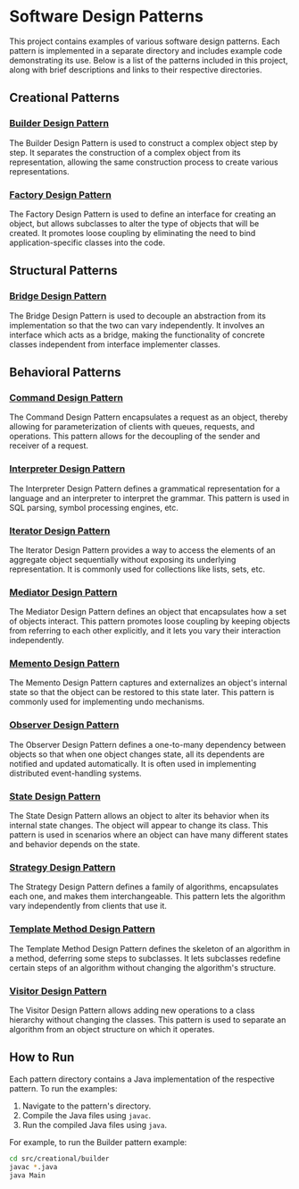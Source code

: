 
# Software Design Patterns

This project contains examples of various software design patterns. Each pattern is implemented in a separate directory and includes example code demonstrating its use. Below is a list of the patterns included in this project, along with brief descriptions and links to their respective directories.

## Creational Patterns

### [Builder Design Pattern](src/creational/builder/README.md)
The Builder Design Pattern is used to construct a complex object step by step. It separates the construction of a complex object from its representation, allowing the same construction process to create various representations.

### [Factory Design Pattern](src/creational/factory/README.md)
The Factory Design Pattern is used to define an interface for creating an object, but allows subclasses to alter the type of objects that will be created. It promotes loose coupling by eliminating the need to bind application-specific classes into the code.

## Structural Patterns

### [Bridge Design Pattern](src/structural/bridge/README.md)
The Bridge Design Pattern is used to decouple an abstraction from its implementation so that the two can vary independently. It involves an interface which acts as a bridge, making the functionality of concrete classes independent from interface implementer classes.

## Behavioral Patterns

### [Command Design Pattern](src/behavioral/Command/README.md)
The Command Design Pattern encapsulates a request as an object, thereby allowing for parameterization of clients with queues, requests, and operations. This pattern allows for the decoupling of the sender and receiver of a request.

### [Interpreter Design Pattern](src/behavioral/Interpreter/README.md)
The Interpreter Design Pattern defines a grammatical representation for a language and an interpreter to interpret the grammar. This pattern is used in SQL parsing, symbol processing engines, etc.

### [Iterator Design Pattern](src/behavioral/Iterator/README.md)
The Iterator Design Pattern provides a way to access the elements of an aggregate object sequentially without exposing its underlying representation. It is commonly used for collections like lists, sets, etc.

### [Mediator Design Pattern](src/behavioral/Mediator/README.md)
The Mediator Design Pattern defines an object that encapsulates how a set of objects interact. This pattern promotes loose coupling by keeping objects from referring to each other explicitly, and it lets you vary their interaction independently.

### [Memento Design Pattern](src/behavioral/Memento/README.md)
The Memento Design Pattern captures and externalizes an object's internal state so that the object can be restored to this state later. This pattern is commonly used for implementing undo mechanisms.

### [Observer Design Pattern](src/behavioral/Observer/README.md)
The Observer Design Pattern defines a one-to-many dependency between objects so that when one object changes state, all its dependents are notified and updated automatically. It is often used in implementing distributed event-handling systems.

### [State Design Pattern](src/behavioral/State/README.md)
The State Design Pattern allows an object to alter its behavior when its internal state changes. The object will appear to change its class. This pattern is used in scenarios where an object can have many different states and behavior depends on the state.

### [Strategy Design Pattern](src/behavioral/Strategy/README.md)
The Strategy Design Pattern defines a family of algorithms, encapsulates each one, and makes them interchangeable. This pattern lets the algorithm vary independently from clients that use it.

### [Template Method Design Pattern](src/behavioral/TemplateMethod/README.md)
The Template Method Design Pattern defines the skeleton of an algorithm in a method, deferring some steps to subclasses. It lets subclasses redefine certain steps of an algorithm without changing the algorithm's structure.

### [Visitor Design Pattern](src/behavioral/Visitor/README.md)
The Visitor Design Pattern allows adding new operations to a class hierarchy without changing the classes. This pattern is used to separate an algorithm from an object structure on which it operates.

## How to Run

Each pattern directory contains a Java implementation of the respective pattern. To run the examples:

1. Navigate to the pattern's directory.
2. Compile the Java files using `javac`.
3. Run the compiled Java files using `java`.

For example, to run the Builder pattern example:

```sh
cd src/creational/builder
javac *.java
java Main
```

